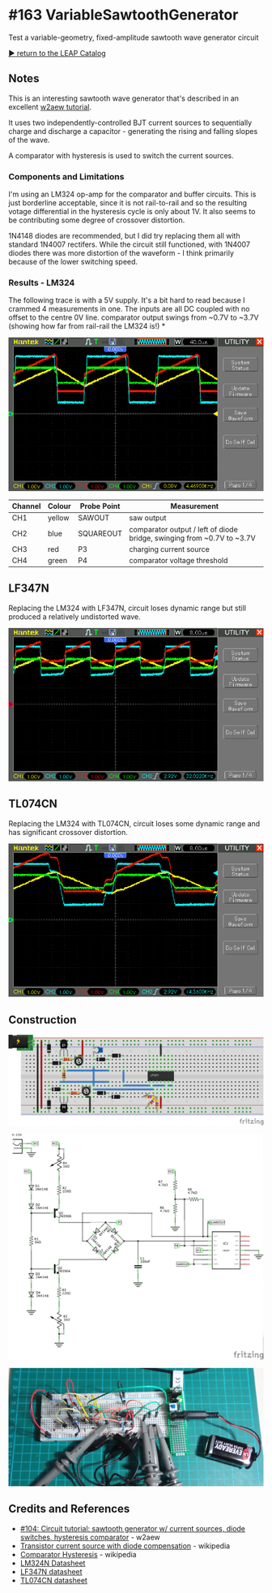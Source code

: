 # #163 VariableSawtoothGenerator

Test a variable-geometry, fixed-amplitude sawtooth wave generator circuit


[:arrow_forward: return to the LEAP Catalog](http://leap.tardate.com)

## Notes

This is an interesting sawtooth wave generator that's described in an excellent [w2aew tutorial](https://youtu.be/ibnz5UjQ4u0).

It uses two independently-controlled BJT current sources to sequentially charge and discharge a capacitor -
generating the rising and falling slopes of the wave.

A comparator with hysteresis is used to switch the current sources.

### Components and Limitations

I'm using an LM324 op-amp for the comparator and buffer circuits. This is just borderline acceptable,
since it is not rail-to-rail and so the resulting votage differential in the hysteresis cycle is only about 1V.
It also seems to be contributing some degree of crossover distortion.

1N4148 diodes are recommended, but I did try replacing them all with standard 1N4007 rectifers.
While the circuit still functioned, with 1N4007 diodes there was more distortion of the waveform - I think primarily because of the lower switching speed.

### Results - LM324

The following trace is with a 5V supply. It's a bit hard to read because I crammed 4 measurements in one.
The inputs are all DC coupled with no offset to the centre 0V line.
 comparator output swings from ~0.7V to ~3.7V (showing how far from rail-rail the LM324 is!)
*

![5v trace LM324](./assets/VariableSawtoothGenerator_scope_LM324_5v.gif?raw=true)

| Channel | Colour | Probe Point | Measurement                              |
|---------|--------|-------------|------------------------------------------|
| CH1     | yellow | SAWOUT      | saw output                               |
| CH2     | blue   | SQUAREOUT   | comparator output / left of diode bridge, swinging from ~0.7V to ~3.7V |
| CH3     | red    | P3          | charging current source                  |
| CH4     | green  | P4          | comparator voltage threshold             |

## LF347N

Replacing the LM324 with LF347N, circuit loses dynamic range but still produced a relatively undistorted wave.

![5v trace LF347N](./assets/VariableSawtoothGenerator_scope_LF347N_5v.gif?raw=true)

## TL074CN

Replacing the LM324 with TL074CN, circuit loses some dynamic range and has significant crossover distortion.

![5v trace TL074CN](./assets/VariableSawtoothGenerator_scope_TL074CN_5v.gif?raw=true)

## Construction

![Breadboard](./assets/VariableSawtoothGenerator_bb.jpg?raw=true)

![The Schematic](./assets/VariableSawtoothGenerator_schematic.jpg?raw=true)

![The Build](./assets/VariableSawtoothGenerator_build.jpg?raw=true)

## Credits and References
* [#104: Circuit tutorial: sawtooth generator w/ current sources, diode switches, hysteresis comparator](https://youtu.be/ibnz5UjQ4u0) - w2aew
* [Transistor current source with diode compensation](https://en.wikipedia.org/wiki/Current_source) - wikipedia
* [Comparator Hysteresis](https://en.wikipedia.org/wiki/Comparator#Hysteresis) - wikipedia
* [LM324N Datasheet](http://www.futurlec.com/Linear/LM324N.shtml)
* [LF347N datasheet](http://www.futurlec.com/Linear/LF347N.shtml)
* [TL074CN datasheet](http://www.futurlec.com/Linear/TL074CN.shtml)
